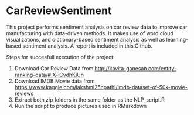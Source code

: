 # CarReviewSentiment
This project performs sentiment analysis on car review data to improve car manufacturing with data-driven methods. It makes use of word cloud visualizations, and dictionary-based sentiment analysis as well as learning-based sentiment analysis. A report is included in this Github. 

Steps for succesfull execution of the project:
1. Download Car Review Data from http://kavita-ganesan.com/entity-ranking-data/#.X-iCvdhKiUn
2. Download IMDB Movie data from https://www.kaggle.com/lakshmi25npathi/imdb-dataset-of-50k-movie-reviews
3. Extract both zip folders in the same folder as the NLP_script.R
4. Run the script to produce pictures used in RMarkdown
